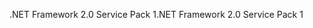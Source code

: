 <span data-ttu-id="3bbbc-101">.NET Framework 2.0 Service Pack 1</span><span class="sxs-lookup"><span data-stu-id="3bbbc-101">.NET Framework 2.0 Service Pack 1</span></span>